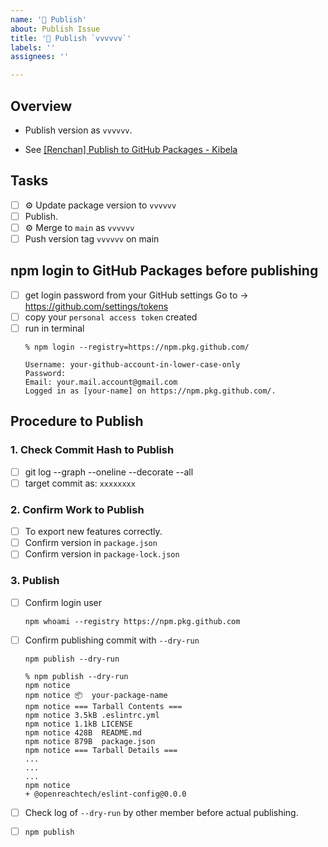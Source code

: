 ```yaml
---
name: '🚀 Publish'
about: Publish Issue
title: '🚀 Publish `vvvvvv`'
labels: ''
assignees: ''

---
```

## Overview

* Publish version as `vvvvvv`.

* See [[Renchan] Publish to GitHub Packages - Kibela](https://openreachtech.kibe.la/notes/5722)

## Tasks

- [ ] ⚙️ Update package version to `vvvvvv`
- [ ] Publish.
- [ ] ⚙️ Merge to `main` as `vvvvvv`
- [ ] Push version tag `vvvvvv` on main

## npm login to GitHub Packages before publishing

- [ ] get login password from your GitHub settings
Go to → https://github.com/settings/tokens
- [ ] copy your `personal access token` created
- [ ] run in terminal
    ```
    % npm login --registry=https://npm.pkg.github.com/

    Username: your-github-account-in-lower-case-only
    Password:
    Email: your.mail.account@gmail.com
    Logged in as [your-name] on https://npm.pkg.github.com/.
    ```

## Procedure to Publish

### 1. Check Commit Hash to Publish

- [ ] git log --graph --oneline --decorate --all
- [ ] target commit as: `xxxxxxxx`

### 2. Confirm Work to Publish

- [ ] To export new features correctly.
- [ ] Confirm version in `package.json`
- [ ] Confirm version in `package-lock.json`

### 3. Publish

- [ ] Confirm login user

  ```
  npm whoami --registry https://npm.pkg.github.com
  ```

- [ ] Confirm publishing commit with `--dry-run`

  ```
  npm publish --dry-run
  ```

  ```
  % npm publish --dry-run
  npm notice
  npm notice 📦  your-package-name
  npm notice === Tarball Contents ===
  npm notice 3.5kB .eslintrc.yml
  npm notice 1.1kB LICENSE
  npm notice 428B  README.md
  npm notice 879B  package.json
  npm notice === Tarball Details ===
  ...
  ...
  ...
  npm notice
  + @openreachtech/eslint-config@0.0.0
  ```

- [ ] Check log of `--dry-run` by other member before actual publishing.
- [ ] `npm publish`

